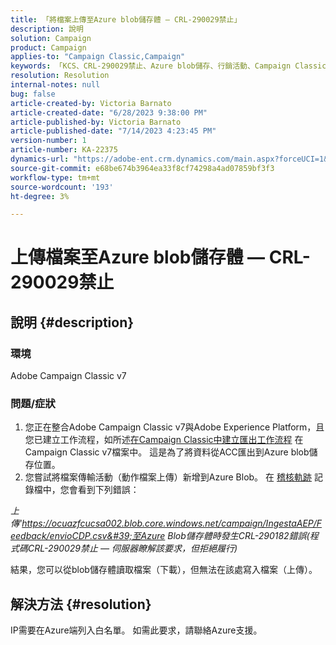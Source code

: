 ```yaml
---
title: 「將檔案上傳至Azure blob儲存體 — CRL-290029禁止」
description: 說明
solution: Campaign
product: Campaign
applies-to: "Campaign Classic,Campaign"
keywords: 「KCS、CRL-290029禁止、Azure blob儲存、行銷活動、Campaign Classic、Adobe Experience Platform」
resolution: Resolution
internal-notes: null
bug: false
article-created-by: Victoria Barnato
article-created-date: "6/28/2023 9:38:00 PM"
article-published-by: Victoria Barnato
article-published-date: "7/14/2023 4:23:45 PM"
version-number: 1
article-number: KA-22375
dynamics-url: "https://adobe-ent.crm.dynamics.com/main.aspx?forceUCI=1&pagetype=entityrecord&etn=knowledgearticle&id=55d8b00c-fc15-ee11-8f6e-6045bd006239"
source-git-commit: e68be674b3964ea33f8cf74298a4ad07859bf3f3
workflow-type: tm+mt
source-wordcount: '193'
ht-degree: 3%

---
```


# 上傳檔案至Azure blob儲存體 — CRL-290029禁止

## 說明 {#description}


### 環境

Adobe Campaign Classic v7

### 問題/症狀

1. 您正在整合Adobe Campaign Classic v7與Adobe Experience Platform，且您已建立工作流程，如所述[在Campaign Classic中建立匯出工作流程](https://experienceleague.adobe.com/docs/campaign-classic/using/integrating-with-adobe-experience-cloud/aep-sources-destinations/export-campaign-data.html?lang=en#create-an-export-workflow-in-campaign-classic) 在Campaign Classic v7檔案中。 這是為了將資料從ACC匯出到Azure blob儲存位置。
2. 您嘗試將檔案傳輸活動（動作檔案上傳）新增到Azure Blob。 在 [稽核軌跡](https://experienceleague.adobe.com/docs/campaign-classic-learn/tutorials/monitoring/audit-trail.html?lang=en) 記錄檔中，您會看到下列錯誤：


*上傳&#39;https://ocuazfcucsa002.blob.core.windows.net/campaign/IngestaAEP/Feedback/envioCDP.csv&#39;至Azure Blob儲存體時發生CRL-290182錯誤(程式碼CRL-290029禁止 — 伺服器瞭解該要求，但拒絕履行)*

結果，您可以從blob儲存體讀取檔案（下載），但無法在該處寫入檔案（上傳）。


## 解決方法 {#resolution}


IP需要在Azure端列入白名單。 如需此要求，請聯絡Azure支援。
